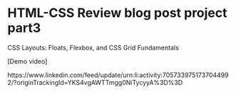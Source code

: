 # HTML-CSS Review blog post project part3
CSS Layouts: Floats, Flexbox, and CSS Grid Fundamentals
<p>[Demo video]</p> https://www.linkedin.com/feed/update/urn:li:activity:7057339751737044992/?originTrackingId=YKS4vgAWTTmgg0NiTycyyA%3D%3D
